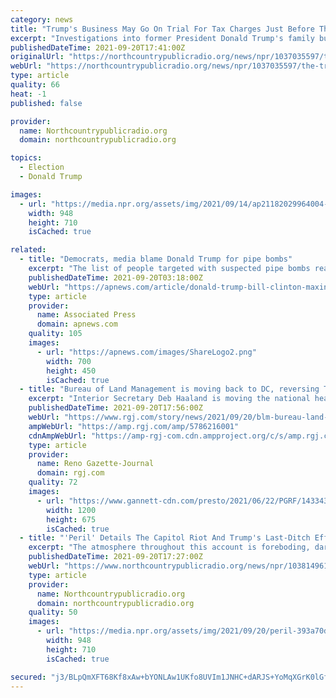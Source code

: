 ```yaml
---
category: news
title: "Trump's Business May Go On Trial For Tax Charges Just Before The 2022 Elections"
excerpt: "Investigations into former President Donald Trump's family business by the Manhattan district attorney and the New York state attorney general are still underway, and more indictments may be coming."
publishedDateTime: 2021-09-20T17:41:00Z
originalUrl: "https://northcountrypublicradio.org/news/npr/1037035597/the-trump-organization-is-back-in-court-to-fight-tax-fraud-charges-in-new-york"
webUrl: "https://northcountrypublicradio.org/news/npr/1037035597/the-trump-organization-is-back-in-court-to-fight-tax-fraud-charges-in-new-york"
type: article
quality: 66
heat: -1
published: false

provider:
  name: Northcountrypublicradio.org
  domain: northcountrypublicradio.org

topics:
  - Election
  - Donald Trump

images:
  - url: "https://media.npr.org/assets/img/2021/09/14/ap21182029964004-a1d0b58df7c3e1b0e8c2142e0b82f1fd20eba477.jpg?s=6"
    width: 948
    height: 710
    isCached: true

related:
  - title: "Democrats, media blame Donald Trump for pipe bombs"
    excerpt: "The list of people targeted with suspected pipe bombs reads like President Trump's Twitter feed: Hillary and Bill Clinton, Barack Obama, John Brennan, Maxine Waters, George Soros, CNN, Debbie Wasserman Schultz,"
    publishedDateTime: 2021-09-20T03:18:00Z
    webUrl: "https://apnews.com/article/donald-trump-bill-clinton-maxine-waters-jamal-khashoggi-barack-obama-71f6cccfeba67473aa841c05690f99a5"
    type: article
    provider:
      name: Associated Press
      domain: apnews.com
    quality: 105
    images:
      - url: "https://apnews.com/images/ShareLogo2.png"
        width: 700
        height: 450
        isCached: true
  - title: "Bureau of Land Management is moving back to DC, reversing Trump-era decision"
    excerpt: "Interior Secretary Deb Haaland is moving the national headquarters of the Bureau of Land Management back to the nation’s capital after two years in Colorado."
    publishedDateTime: 2021-09-20T17:56:00Z
    webUrl: "https://www.rgj.com/story/news/2021/09/20/blm-bureau-land-management-moving-back-dc-reversing-trump-era-decision/5786216001/"
    ampWebUrl: "https://amp.rgj.com/amp/5786216001"
    cdnAmpWebUrl: "https://amp-rgj-com.cdn.ampproject.org/c/s/amp.rgj.com/amp/5786216001"
    type: article
    provider:
      name: Reno Gazette-Journal
      domain: rgj.com
    quality: 72
    images:
      - url: "https://www.gannett-cdn.com/presto/2021/06/22/PGRF/14334347-9773-4207-bf21-d47b57cda14a-AP21172822304637.jpg?auto=webp&crop=5999,3375,x0,y0&format=pjpg&width=1200"
        width: 1200
        height: 675
        isCached: true
  - title: "'Peril' Details The Capitol Riot And Trump's Last-Ditch Effort To Hold Onto Power"
    excerpt: "The atmosphere throughout this account is foreboding, darkened by the shadow COVID-19 cast over the country but also by the dangers to democracy the authors perceive and depict."
    publishedDateTime: 2021-09-20T17:27:00Z
    webUrl: "https://www.northcountrypublicradio.org/news/npr/1038149610/peril-details-the-capitol-riot-and-trump-s-last-ditch-effort-to-hold-onto-power"
    type: article
    provider:
      name: Northcountrypublicradio.org
      domain: northcountrypublicradio.org
    quality: 50
    images:
      - url: "https://media.npr.org/assets/img/2021/09/20/peril-393a70df63b100ab5a9d2adc31875fd55baf9bd1.jpg?s=6"
        width: 948
        height: 710
        isCached: true

secured: "j3/BLpQmXFT68Kf8xAw+bYONLAw1UKfo8UVIm1JNHC+dARJS+YoMqXGrK0lGfu5R0NG1irJPpZU1H2fUeG9DfgAolZicZxKWh81yXDXwslYSQLRm5Mc8WPacYq4AvlJJoE0lo/qz9jL5eXrOFh+61h7ASUzxBEWppxLM3wvwsIoAANCdmBs4hc5rIxVk94ST5sjk829h5o4T8Fyzbe6bVAyLOclik47BMWvi0tjoXf8XG85Sn99rACUBND+Ft9elpPfT4nEJBbt+plJ6iPi3YLwN6JHSz8kh7GrrZwqz7ykiSkitvdqLbxjOlj2Ia6xeJzNJqG9c1DjssleOjsDDqipcxxA8ybNwyq/svGQmOao=;iU1SeOTSuHXAfsBinmQRQQ=="
---
```



